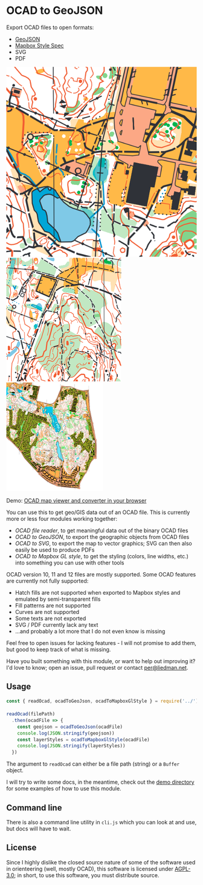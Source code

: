 OCAD to GeoJSON
===============

Export OCAD files to open formats:

* [GeoJSON](http://geojson.org/)
* [Mapbox Style Spec](https://www.mapbox.com/mapbox-gl-js/style-spec/)
* SVG
* PDF

![Example Map Output](example-map-2.png)
![Example Map Output](example-map-3.png)
![Example Map Output](example-map.png)

Demo: [OCAD map viewer and converter in your browser](https://www.liedman.net/ocad2geojson/)

You can use this to get geo/GIS data out of an OCAD file. This is currently more or less four modules
working together:

* _OCAD file reader_, to get meaningful data out of the binary OCAD files
* _OCAD to GeoJSON_, to export the geographic objects from OCAD files
* _OCAD to SVG_, to export the map to vector graphics; SVG can then also easily be used to produce PDFs 
* _OCAD to Mapbox GL style_, to get the styling (colors, line widths, etc.) into something you can
  use with other tools

OCAD version 10, 11 and 12 files are mostly supported. Some OCAD features are currently not fully supported:

* Hatch fills are not supported when exported to Mapbox styles and emulated by semi-transparent fills
* Fill patterns are not supported
* Curves are not supported
* Some texts are not exported
* SVG / PDF currently lack any text
* ...and probably a lot more that I do not even know is missing

Feel free to open issues for lacking features - I will not promise to add them, but good to keep track of what is missing.

Have you built something with this module, or want to help out improving it? I'd love to know; open an issue, pull request or contact [per@liedman.net](mailto:per@liedman.net).

## Usage

```js
const { readOcad, ocadToGeoJson, ocadToMapboxGlStyle } = require('../')

readOcad(filePath)
  .then(ocadFile => {
    const geojson = ocadToGeoJson(ocadFile)
    console.log(JSON.stringify(geojson))
    const layerStyles = ocadToMapboxGlStyle(ocadFile)
    console.log(JSON.stringify(layerStyles))
  })
```

The argument to `readOcad` can either be a file path (string) or a `Buffer` object.

I will try to write some docs, in the meantime, check out the [demo directory](demo) for some examples of how to use this module.

## Command line

There is also a command line utility in `cli.js` which you can look at and use, but docs will have to wait.

## License

Since I highly dislike the closed source nature of some of the software used in orienteering (well, mostly OCAD),
this software is licensed under [AGPL-3.0](LICENSE); in short, to use this software, you must distribute source.
